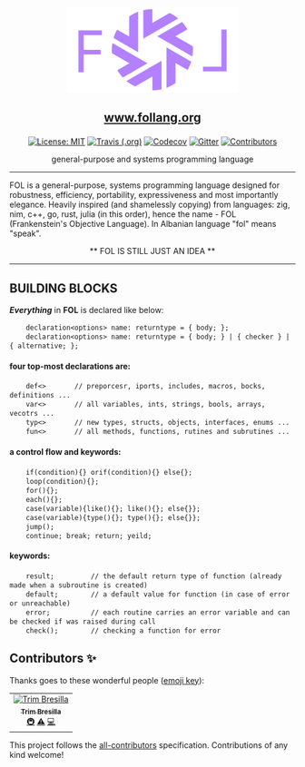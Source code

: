 <p align="center">
    <img alt="logo" src="./etc/logo.svg" width="300px">
</p>


<a href="http://www.follang.org" style="color: rgb(179, 128, 255)"></a><h2><p align="center" style="color: rgb(179, 128, 255)">www.follang.org</p></h2></a>

<p align="center">
  <a href="https://github.com/follang/fol/blob/develop/LICENSE.md"><img src="https://img.shields.io/badge/License-MIT-blue.svg" alt="License: MIT"></a>
  <a href="https://travis-ci.org/follang/fol"><img alt="Travis (.org)" src="https://img.shields.io/travis/follang/fol"></a>
  <a href="https://codecov.io/github/follang/fol"><img alt="Codecov" src="https://img.shields.io/codecov/c/github/follang/fol"></a>
  <a href="https://gitter.im/follang/community"><img alt="Gitter" src="https://img.shields.io/gitter/room/bresilla/follang"></a>
  <a href="https://github.com/follang/fol/blob/develop/.all-contributorsrc"><img src="https://img.shields.io/badge/all_contributors-1-orange.svg" alt="Contributors"></a>
</p>

<p align="center">general-purpose and systems programming language</p>
<hr>


FOL is a general-purpose, systems programming language designed for robustness, efficiency, portability, expressiveness and most importantly elegance. Heavily inspired (and shamelessly copying) from languages: zig, nim, c++, go, rust, julia (in this order), hence the name - FOL (Frankenstein's Objective Language). In Albanian language "fol" means "speak".

<p align="center">  ** FOL IS STILL JUST AN IDEA **  </p>

<hr>

## BUILDING BLOCKS


__*Everything*__ in **FOL** is declared like below:

```
	declaration<options> name: returntype = { body; };
	declaration<options> name: returntype = { body; } | { checker } | { alternative; };
```


#### four top-most declarations are:
```
	def<>		// preporcesr, iports, includes, macros, bocks, definitions ...
	var<>		// all variables, ints, strings, bools, arrays, vecotrs ...
	typ<>  		// new types, structs, objects, interfaces, enums ...
	fun<>		// all methods, functions, rutines and subrutines ...
```
#### a control flow and keywords:
```
	if(condition){} orif(condition){} else{};
	loop(condition){};
	for(){};
	each(){};
	case(variable){like(){}; like(){}; else{}};
	case(variable){type(){}; type(){}; else{}};
	jump();
	continue; break; return; yeild;

```

#### keywords:

```
	result;			// the default return type of function (already made when a subroutine is created)
	default;		// a default value for function (in case of error or unreachable)
	error;			// each routine carries an error variable and can be checked if was raised during call
	check();		// checking a function for error
```

## Contributors ✨

Thanks goes to these wonderful people ([emoji key](https://allcontributors.org/docs/en/emoji-key)):

<!-- ALL-CONTRIBUTORS-LIST:START - Do not remove or modify this section -->
<!-- prettier-ignore -->
<table>
  <tr>
    <td align="center"><a href="http://www.bresilla.com"><img src="https://avatars0.githubusercontent.com/u/10802141?v=4" width="100px;" alt="Trim Bresilla"/><br /><sub><b>Trim Bresilla</b></sub></a><br /><a href="#infra-bresilla" title="Infrastructure (Hosting, Build-Tools, etc)">🚇</a> <a href="https://github.com/follang/fol/commits?author=bresilla" title="Tests">⚠️</a> <a href="https://github.com/follang/fol/commits?author=bresilla" title="Code">💻</a></td>
  </tr>
</table>

<!-- ALL-CONTRIBUTORS-LIST:END -->

This project follows the [all-contributors](https://github.com/all-contributors/all-contributors) specification. Contributions of any kind welcome!
